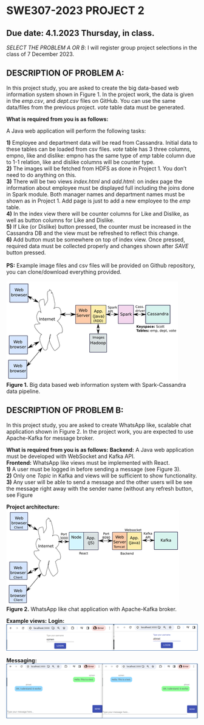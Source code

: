 # SWE307-2023 PROJECT 2
## Due date: 4.1.2023 Thursday, in class.

*SELECT THE PROBLEM A OR B*: I will register group project selections in the class of 7 December 2023.

## DESCRIPTION OF PROBLEM A:

In this project study, you are asked to create the big data-based web information system shown in Figure 1. In the project work, the data is given in the *emp.csv*, and *dept.csv* files on GitHub. You can use the same data/files from the previous project. *vote* table data must be generated.  

**What is required from you is as follows:**

A Java web application will perform the following tasks:

**1)** Employee and department data will be read from Cassandra. Initial data to these tables can be loaded from csv files. *vote* table has 3 three columns, empno, like and dislike: empno has the same type of *emp* table column due to 1-1 relation, like and dislike columns will be counter type. <br>
**2)** The images will be fetched from HDFS as done in Project 1. You don’t need to do anything on this.<br>
**3)** There will be two views *index.html* and *add.html*: on index page the information about employee must be displayed full including the joins done in Spark module. Both manager names and department names must be shown as in Project 1. Add page is just to add a new employee to the *emp* table. <br>
**4)** In the index view there will be counter columns for Like and Dislike, as well as button columns for Like and Dislike.<br>
**5)** If Like (or Dislike) button pressed, the counter must be increased in the Cassandra DB and the view must be refreshed to reflect this change. <br>
**6)** Add button must be somewhere on top of index view. Once pressed, required data must be collected properly and changes shown after *SAVE* button pressed.<br>
<br>
**PS:** Example image files and csv files will be provided on Github repository, you can clone/download everything provided. 
<br>
<br>
![Project architecture.](pro2a.png)
<br>
**Figure 1.** Big data based web information system with Spark-Cassandra data pipeline.
<br>

<!-- **Working example output is shown below:** 
![Expected output.](--Screenshot.png) -->

## DESCRIPTION OF PROBLEM B:

In this project study, you are asked to create WhatsApp like, scalable chat application shown in Figure 2. In the project work, you are expected to use Apache-Kafka for message broker.

**What is required from you is as follows:**
**Backend:** A Java web application must be developed with WebSocket and Kafka API.<br>
**Frontend:** WhatsApp like views must be implemented with React.<br>
**1)** A user must be logged in before sending a message (see Figure 3).  <br>
**2)** Only one *Topic* in Kafka and views will be sufficient to show functionality. <br>
**3)** Any user will be able to send a message and the other users will be see the message right away with the sender name (without any refresh button, see Figure  <br>

**Project architecture:** 
<br>
![Project architecture.](pro2b.png)
<br>
**Figure 2.** WhatsApp like chat application with Apache-Kafka broker. 
<br>

**Example views:**
**Login:**
![Login.](fig3.png)

**Messaging:**
![Messages.](fig4.png)
